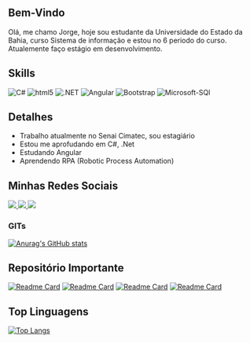 ## Bem-Vindo
Olá, me chamo Jorge, hoje sou estudante da Universidade do Estado da Bahia, curso Sistema de informação e estou no 6 periodo do curso. Atualemente faço estágio em desenvolvimento.


## Skills 
![C#](https://img.shields.io/badge/C%23-239120?style=for-the-badge&logo=c-sharp&logoColor=white)
![html5](https://img.shields.io/badge/HTML-239120?style=for-the-badge&logo=html5&logoColor=white)
![.NET](https://img.shields.io/badge/.NET-5C2D91?style=for-the-badge&logo=.net&logoColor=white)
![Angular](https://img.shields.io/badge/Angular-DD0031?style=for-the-badge&logo=angular&logoColor=white)
![Bootstrap](https://img.shields.io/badge/Bootstrap-563D7C?style=for-the-badge&logo=bootstrap&logoColor=white)
![Microsoft-SQl](https://img.shields.io/badge/Microsoft_SQL_Server-CC2927?style=for-the-badge&logo=microsoft-sql-server&logoColor=white)

## Detalhes
- Trabalho atualmente no Senai Cimatec, sou estagiário
- Estou me aprofudando em C#, .Net 
- Estudando Angular 
- Aprendendo RPA (Robotic Process Automation)

## Minhas Redes Sociais 
<div>
  <a href="j.mateusnascimento@gmail.com" ><img src= 'https://img.shields.io/badge/Gmail-D14836?style=for-the-badge&logo=gmail&logoColor=white' target = "_blank"> 
  </a>
  <a href ="https://www.linkedin.com/in/jorge-nascimento-54347814a" target= "_blak"><img src ="https://img.shields.io/badge/LinkedIn-0077B5?style=for-the-badge&logo=linkedin&logoColor=white" target = " _blank">
  </a>
  <a href ="https://discord.com/users/Jorge-Mateus#9433" target= "_blak"><img src = "https://img.shields.io/badge/Discord-7289DA?style=for-the-badge&logo=discord&logoColor=white" target = " _blank">
  </a>
</div>


### GITs
[![Anurag's GitHub stats](https://github-readme-stats.vercel.app/api?username=jorge-mateus&show_icons=true)](https://github.com/jorge-mateus/github-readme-stats)

## Repositório Importante
[![Readme Card](https://github-readme-stats.vercel.app/api/pin/?username=jorge-mateus&repo=CRUD)](https://github.com/Jorge-Mateus/CRUD)
[![Readme Card](https://github-readme-stats.vercel.app/api/pin/?username=jorge-mateus&repo=FILMEAPI)](https://github.com/Jorge-Mateus/FILMEAPI)
[![Readme Card](https://github-readme-stats.vercel.app/api/pin/?username=jorge-mateus&repo=Xadrez)](https://github.com/Jorge-Mateus/Xadrez)
[![Readme Card](https://github-readme-stats.vercel.app/api/pin/?username=jorge-mateus&repo=ServidorWebSimples)](https://github.com/Jorge-Mateus/ServidorWebSimples)

## Top Linguagens
[![Top Langs](https://github-readme-stats.vercel.app/api/top-langs/?username=jorge-mateus&langs_count=8)](https://github.com/jorge-mateus/github-readme-stats)




<!--
**Jorge-Mateus/Jorge-Mateus** is a ✨ _special_ ✨ repository because its `README.md` (this file) appears on your GitHub profile.

Here are some ideas to get you started:

- 🔭 I’m currently working on ...
- 🌱 I’m currently learning ...
- 👯 I’m looking to collaborate on ...
- 🤔 I’m looking for help with ...
- 💬 Ask me about ...
- 📫 How to reach me: ...
- 😄 Pronouns: ...
- ⚡ Fun fact: ...
-->

